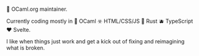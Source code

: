 ### 

🐫 OCaml.org maintainer.

Currently coding mostly in 🐪 OCaml ☣️ HTML/CSS/JS 🦀 Rust 🫐 TypeScript ❤️ Svelte.

I like when things just work and get a kick out of fixing and reimagining what is broken.

<!--
**sabine/sabine** is a ✨ _special_ ✨ repository because its `README.md` (this file) appears on your GitHub profile.

Here are some ideas to get you started:

- 🔭 I’m currently working on ...
- 🌱 I’m currently learning ...
- 👯 I’m looking to collaborate on ...
- 🤔 I’m looking for help with ...
- 💬 Ask me about ...
- 📫 How to reach me: ...
- 😄 Pronouns: ...
- ⚡ Fun fact: ...
-->
